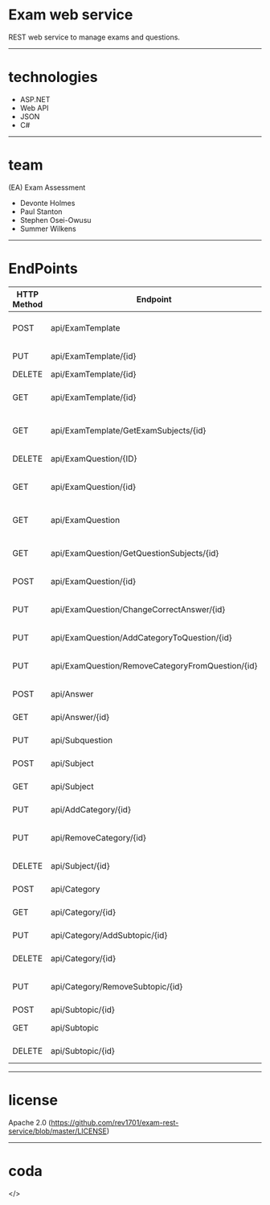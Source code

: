 # Exam web service
REST web service to manage exams and questions.


---
# technologies
- ASP.NET
- Web API
- JSON
- C#


---
# team
(EA) Exam Assessment
- Devonte Holmes
- Paul Stanton
- Stephen Osei-Owusu
- Summer Wilkens

---
# EndPoints
 | HTTP Method | Endpoint | URI Params | Body Params| Result Set | Description
 | --- | --- | --- | --- | --- | ---| 
 |	POST |	api/ExamTemplate |	none |	ExamTemplate | non |	CreateNew Exam Template
 | 	PUT |	api/ExamTemplate/{id} | ExamTemplateID | ExamQuestionID | none | Add Question to Test
 |	DELETE |	api/ExamTemplate/{id} |	ExamTemplateID | ExamTemplateID | none | none |	Delete ExamTemplate
 |	GET |	api/ExamTemplate/{id} |	ExamTemplateID| none | Exam Template | Return Full Exam Template |
 |	GET |	api/ExamTemplate/GetExamSubjects/{id} |	ExamTemplateID |	none | List of Subjects | Return All Subjects in an Examtemplate |
 |	DELETE |	api/ExamQuestion/{ID} |	QuestionID |	None |	None |	delete question |
 |	GET |	api/ExamQuestion/{id} |	questionID |	none |	ExamQuestion |	Return specific question |
 |	GET |	api/ExamQuestion |	none |	none |	ListOfExamQuestions |	 return each question in database |
 |	GET |	api/ExamQuestion/GetQuestionSubjects/{id} |	questionID |	none |	ListOFSubjects |	return all subjects in a question |
 |	POST |	api/ExamQuestion/{id} |	QuestionID |	ExamQuestion |	None |	Create New Question |
 |	PUT |	api/ExamQuestion/ChangeCorrectAnswer/{id} |	questionID |	Answer |	none |	Change Correct Answer |
 |	PUT |	api/ExamQuestion/AddCategoryToQuestion/{id} |	questionID |	categoryID |	None |	add category to question |
 |	PUT |	api/ExamQuestion/RemoveCategoryFromQuestion/{id} |	questionID |	categoryID |	None |	remove category from question |
 |	POST |	api/Answer |	none |	Answer | none | create new answer |
 |	GET |	api/Answer/{id} |	SubquestionId |	none | Answer |	get a specific answer
 |	PUT |	api/Subquestion |	SubquestionId |	Subquestion | none | add answer to question |
 |	POST |	api/Subject |	none |	Subject	 | none |	create new subject |
 |	GET |	api/Subject |	none |	none | List of Subjects | return all subjects |
 |	PUT |	api/AddCategory/{id} |	SubjectId |	Category | none | add category to subject |
 |	PUT |	api/RemoveCategory/{id} |	SubjectId |	Category | none |		remove category from subject |
 |	DELETE |	api/Subject/{id} |	SubjectId |	none | none| 		delete subtopic |
 |	POST |	api/Category |	SubjectId |	Category | none |		create new category |
 |	GET |	api/Category/{id} |	none |	none | List of Categories |		return all categories |
 |	PUT |	api/Category/AddSubtopic/{id} |	CategoryId |	subtopic | none | add subtopic to category |
 |	DELETE |	api/Category/{id} |	CategoryId	none | none | none |		delete category |
 |	PUT |	api/Category/RemoveSubtopic/{id} |	CategoryId |	subtopic| none |		remove subtopic from category |
 |	POST |	api/Subtopic/{id} |	CategoryId |	subtopic | none | none |	Subtopic and Category attached to	create new subtopic |
 |	GET |	api/Subtopic |	none |	none |	List of Subtopics |	return all subtopics |
 |	DELETE |	api/Subtopic/{id} |	int SubtopicId |	none |	Subtopic that was deleted | delete subtopic |
---
# license
Apache 2.0 (https://github.com/rev1701/exam-rest-service/blob/master/LICENSE)

---
# coda
</>
